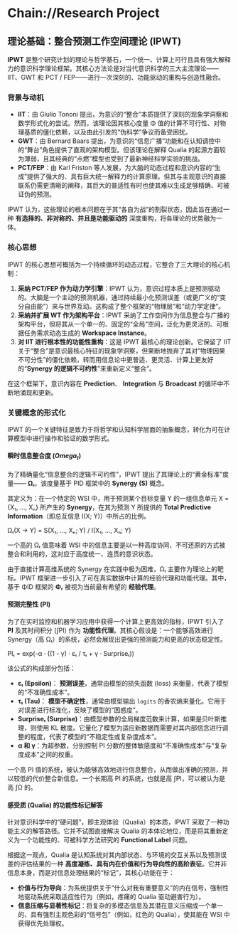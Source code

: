 # Chain://Research Project

## 理论基础：整合预测工作空间理论 (IPWT)

**IPWT** 是整个研究计划的理论与哲学基石，一个统一、计算上可行且具有强大解释力的意识科学理论框架。其核心方法论是对当代意识科学的三大主流理论——IIT、GWT 和 PCT / FEP——进行一次深刻的、功能驱动的重构与创造性融合。

### 背景与动机

- **IIT**：由 Giulio Tononi 提出，为意识的“整合”本质提供了深刻的现象学洞察和数学形式化的尝试。然而，该理论因其核心度量 Φ 值的计算不可行性、对物理基质的僵化依赖，以及由此引发的“伪科学”争议而备受困扰。
- **GWT**：由 Bernard Baars 提出，为意识的“信息广播”功能和在认知调控中的“舞台”角色提供了直观的架构模型。但该理论在解释 Qualia 的起源方面较为薄弱，且其经典的“点燃”模型也受到了最新神经科学实验的挑战。
- **PCT/FEP**：由 Karl Friston 等人发展，为大脑的动态过程和意识内容的“生成”提供了强大的、具有巨大统一解释力的计算原理。但其与主观意识的直接联系仍需更清晰的阐释，其巨大的普适性有时也使其难以生成足够精确、可被证伪的预测。

IPWT 认为，这些理论的根本问题在于其“各自为战”的割裂状态，因此旨在通过一种 **有选择的、非对称的、并且是功能驱动的** 深度重构，将各理论的优势融为一体。

### 核心思想

IPWT 的核心思想可概括为一个持续循环的动态过程，它整合了三大理论的核心机制：

1. **采纳 PCT/FEP 作为动力学引擎**：IPWT 认为，意识过程本质上是预测驱动的。大脑是一个主动的预测机器，通过持续最小化预测误差（或更广义的“变分自由能”）来与世界互动。这构成了整个框架的“物理层”和“动力学定律”。
2. **采纳并扩展 WT 作为架构平台**：IPWT 采纳了工作空间作为信息整合与广播的架构平台，但将其从一个单一的、固定的“全局”空间，泛化为更灵活的、可根据任务需求动态生成的 **Workspace Instance**。
3. **对 IIT 进行根本性的功能性重构**：这是 IPWT 最核心的理论创新。它保留了 IIT 关于“整合”是意识最核心特征的现象学洞察，但果断地抛弃了其对“物理因果不可分性”的僵化依赖，转而用信息论中更普适、更灵活、计算上更友好的“**Synergy 的逻辑不可约性**”来重新定义“整合”。

在这个框架下，意识内容在 **Prediction**、 **Integration** 与 **Broadcast** 的循环中不断地涌现和更新。

### 关键概念的形式化

IPWT 的一个关键特征是致力于将哲学和认知科学层面的抽象概念，转化为可在计算模型中进行操作和验证的数学形式。

#### 瞬时信息整合度 ($Omega_t$)

为了精确量化“信息整合的逻辑不可约性”，IPWT 提出了其理论上的“黄金标准”度量—— **Ωₜ**。该度量基于 PID 框架中的 **Synergy (S)** 概念。

其定义为：在一个特定的 WSI 中，用于预测某个目标变量 Y 的一组信息单元 X = {X₁, ..., Xₙ} 所产生的 **Synergy**，在其为预测 Y 所提供的 **Total Predictive Information**（即总互信息 I(X; Y)）中所占的比例。

Ωₜ(X → Y) = S(X₁, ..., Xₙ; Y) / I(X₁, ..., Xₙ; Y)

一个高的 Ωₜ 值意味着 WSI 中的信息主要是以一种高度协同、不可还原的方式被整合和利用的，这对应于高度统一、连贯的意识状态。

由于直接计算高维系统的 Synergy 在实践中极为困难，Ωₜ 主要作为理论上的靶标。IPWT 框架进一步引入了可在真实数据中计算的经验代理和功能代理。其中，基于 ΦID 框架的 **Φᵣ** 被视为当前最有希望的 **经验代理**。

#### 预测完整性 (PI)

为了在实时监控和机器学习应用中获得一个计算上更高效的指标，IPWT 引入了 **PI** 及其时间积分 (∫PI) 作为 **功能性代理**。其核心假设是：一个能够高效进行 Synergy（高 Ωₜ）的系统，必然会展现出更强的预测能力和更高的状态稳定性。

PIₜ = exp(-α · ((1 - γ) · εₜ / τₜ + γ · Surpriseₜ))

该公式的构成部分包括：

- **εₜ (Epsilon)**： **预测误差**，通常由模型的损失函数 (loss) 来衡量，代表了模型的“不准确性成本”。
- **τₜ (Tau)**： **模型不确定性**，通常由模型输出 `logits` 的香农熵来量化。它用于对误差进行标准化，反映了模型的“困惑度”。
- **Surpriseₜ (Surprise)**：由模型参数的全局梯度范数来计算，如果是贝叶斯推理，则使用 KL 散度。它量化了模型为适应新数据而需要对其内部信念进行调整的程度，代表了模型的“不稳定性或复杂度成本”。
- **α 和 γ**：为超参数，分别控制 PI 分数的整体敏感度和“不准确性成本”与“复杂度成本”之间的权重。

一个高 PI 值的系统，被认为能够高效地进行信息整合，从而做出准确的预测，并以较低的代价整合新信息。一个长期高 PI 的系统，也就是高 ∫PI，可以被认为是高 ∫Ω 的。

#### 感受质 (Qualia) 的功能性标记解答

针对意识科学中的“硬问题”，即主观体验（Qualia）的本质，IPWT 采取了一种功能主义的解答路径。它并不试图直接解决 Qualia 的本体论地位，而是将其重新定义为一个功能性的、可被科学方法研究的 **Functional Label** 问题。

根据这一观点，Qualia 是认知系统对其内部状态、与环境的交互关系以及预测误差的评估结果的一种 **高度凝练、具有内在价值和行为导向性的高阶表征**。它并非信息本身，而是对信息处理结果的“标记”，其核心功能在于：

- **价值与行为导向**：为系统提供关于“什么对我有重要意义”的内在信号，强制性地驱动系统采取适应性行为（例如，疼痛的 Qualia 驱动避害行为）。
- **信息压缩与显著性标记**：将复杂的多模态信息及其潜在意义压缩成一个单一的、具有强烈主观色彩的“信号包”（例如，红色的 Qualia），使其能在 WSI 中获得优先处理权。